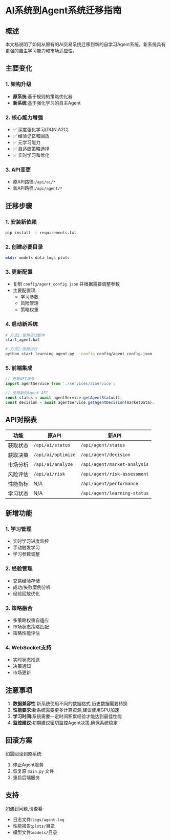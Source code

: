 # AI系统到Agent系统迁移指南

## 概述

本文档说明了如何从原有的AI交易系统迁移到新的自学习Agent系统。新系统具有更强的自主学习能力和市场适应性。

## 主要变化

### 1. 架构升级
- **原系统**:基于规则的策略优化器
- **新系统**:基于强化学习的自主Agent

### 2. 核心能力增强
- ✅ 深度强化学习(DQN,A2C)
- ✅ 经验记忆和回放
- ✅ 元学习能力
- ✅ 自适应策略选择
- ✅ 实时学习和优化

### 3. API变更
- 原API路径:`/api/ai/*`
- 新API路径:`/api/agent/*`

## 迁移步骤

### 1. 安装新依赖
```bash
pip install -r requirements.txt
```

### 2. 创建必要目录
```bash
mkdir models data logs plots
```

### 3. 更新配置
- 复制 `config/agent_config.json` 并根据需要调整参数
- 主要配置项:
  - 学习参数
  - 风险管理
  - 策略权重

### 4. 启动新系统
```bash
# 方式1:使用启动脚本
start_agent.bat

# 方式2:直接运行
python start_learning_agent.py --config config/agent_config.json
```

### 5. 前端集成
```javascript
// 更新API服务
import agentService from './services/aiService';

// 使用新的Agent API
const status = await agentService.getAgentStatus();
const decision = await agentService.getAgentDecision(marketData);
```

## API对照表

| 功能 | 原API | 新API |
|------|-------|-------|
| 获取状态 | `/api/ai/status` | `/api/agent/status` |
| 获取决策 | `/api/ai/optimize` | `/api/agent/decision` |
| 市场分析 | `/api/ai/analyze` | `/api/agent/market-analysis` |
| 风险评估 | `/api/ai/risk` | `/api/agent/risk-assessment` |
| 性能指标 | N/A | `/api/agent/performance` |
| 学习状态 | N/A | `/api/agent/learning-status` |

## 新增功能

### 1. 学习管理
- 实时学习进度监控
- 手动触发学习
- 学习参数调整

### 2. 经验管理
- 交易经验存储
- 成功/失败案例分析
- 经验回放优化

### 3. 策略融合
- 多策略权重自适应
- 市场状态策略匹配
- 策略性能评估

### 4. WebSocket支持
- 实时状态推送
- 决策通知
- 市场更新

## 注意事项

1. **数据兼容性**:新系统使用不同的数据格式,历史数据需要转换
2. **性能要求**:新系统需要更多计算资源,建议使用GPU加速
3. **学习时间**:系统需要一定时间积累经验才能达到最佳性能
4. **监控建议**:初期建议密切监控Agent决策,确保系统稳定

## 回滚方案

如需回滚到原系统:
1. 停止Agent服务
2. 恢复原 `main.py` 文件
3. 重启后端服务

## 支持

如遇到问题,请查看:
- 日志文件:`logs/agent.log`
- 性能报告:`plots/`目录
- 模型文件:`models/`目录 
